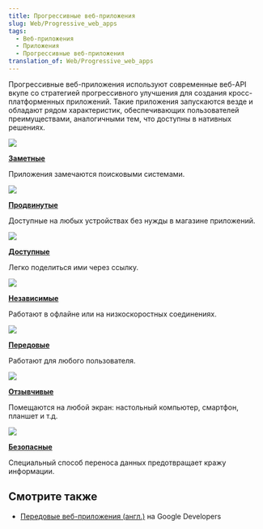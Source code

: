 ```yaml
---
title: Прогрессивные веб-приложения
slug: Web/Progressive_web_apps
tags:
  - Веб-приложения
  - Приложения
  - Прогрессивные веб-приложения
translation_of: Web/Progressive_web_apps
---
```


Прогрессивные веб-приложения используют современные веб-API вкупе со стратегией прогрессивного улучшения для создания кросс-платформенных приложений. Такие приложения запускаются везде и обладают рядом характеристик, обеспечивающих пользователей преимуществами, аналогичными тем, что доступны в нативных решениях.

![](https://mdn.mozillademos.org/files/12654/discoverable.svg)

[**Заметные**](/ru/docs/Web/Apps/Modern/Discoverable)

Приложения замечаются поисковыми системами.

![](https://mdn.mozillademos.org/files/12656/installable.svg)

**[Продвинутые](/ru/docs/Web/Apps/Modern/Installable)**

Доступные на любых устройствах без нужды в магазине приложений.

![](https://mdn.mozillademos.org/files/12658/linkable.svg)

**[Доступные](/ru/docs/Web/Apps/Modern/Linkable)**

Легко поделиться ими через ссылку.

![](https://mdn.mozillademos.org/files/12660/network-independent.svg)

**[Независимые](/ru/docs/Web/Apps/Modern/Network_independent)**

Работают в офлайне или на низкоскоростных соединениях.

![](https://mdn.mozillademos.org/files/12662/progressive.svg)

**[Передовые](/ru/docs/Web/Apps/Modern/Progressive)**

Работают для любого пользователя.

![](https://mdn.mozillademos.org/files/12650/responsive.svg)

**[Отзывчивые](/ru/docs/Web/Apps/Modern/Responsive)**

Помещаются на любой экран: настольный компьютер, смартфон, планшет и т.д.

![](https://mdn.mozillademos.org/files/12664/safe.svg)

**[Безопасные](/ru/docs/Web/Apps/Modern/Safe)**

Специальный способ переноса данных предотвращает кражу информации.

## Смотрите также

- [Передовые веб-приложения (англ.)](https://developers.google.com/web/progressive-web-apps) на Google Developers
